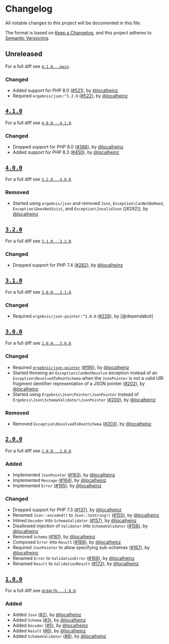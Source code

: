 # Changelog

All notable changes to this project will be documented in this file.

The format is based on [Keep a Changelog](https://keepachangelog.com/en/1.0.0/), and this project adheres to [Semantic Versioning](https://semver.org/spec/v2.0.0.html).

## Unreleased

For a full diff see [`4.1.0...main`][4.1.0...main].

### Changed

- Added support for PHP 8.0 ([#521]), by [@localheinz]
- Required `ergebnis/json:^1.2.0` ([#522]), by [@localheinz]

## [`4.1.0`][4.1.0]

For a full diff see [`4.0.0...4.1.0`][4.0.0...4.1.0].

### Changed

- Dropped support for PHP 8.0 ([#388]), by [@localheinz]
- Added support for PHP 8.3 ([#450]), by [@localheinz]

## [`4.0.0`][4.0.0]

For a full diff see [`3.2.0...4.0.0`][3.2.0...4.0.0].

### Removed

- Started using `ergebnis/json` and removed `Json`, `Exception\CanNotBeRead`, `Exception\DoesNotExist`, and `Exception\InvalidJson` ([#292]), by [@localheinz]

## [`3.2.0`][3.2.0]

For a full diff see [`3.1.0...3.2.0`][3.1.0...3.2.0].

### Changed

- Dropped support for PHP 7.4 ([#282]), by [@localheinz]

## [`3.1.0`][3.1.0]

For a full diff see [`3.0.0...3.1.0`][3.0.0...3.1.0].

### Changed

- Required `ergebnis/json-pointer:^3.0.0` ([#226]), by [@dependabot]

## [`3.0.0`][3.0.0]

For a full diff see [`2.0.0...3.0.0`][2.0.0...3.0.0].

### Changed

- Required [`ergebnis/json-pointer`](https://github.com/ergebnis/json-pointer) ([#195]), by [@localheinz]
- Started throwing an `Exception\CanNotResolve` exception instead of an `Exception\ResolvedToRootSchema` when the `JsonPointer` is not a valid URI fragment identifier representation of a JSON pointer ([#202]), by [@localheinz]
- Started using `Ergebnis\Json\Pointer\JsonPointer` instead of `Ergebnis\Json\SchemaValidator\JsonPointer` ([#200]), by [@localheinz]

### Removed

- Removed `Exception\ResolvedToRootSchema` ([#203]), by [@localheinz]

## [`2.0.0`][2.0.0]

For a full diff see [`1.0.0...2.0.0`][1.0.0...2.0.0].

### Added

- Implemented `JsonPointer` ([#163]), by [@localheinz]
- Implemented `Message` ([#164]), by [@localheinz]
- Implemented `Error` ([#165]), by [@localheinz]

### Changed

- Dropped support for PHP 7.3 ([#137]), by [@localheinz]
- Renamed `Json::encoded()` to `Json::toString()` ([#155]), by [@localheinz]
- Inlined `Decoder` into `SchemaValidator` ([#157]), by [@localheinz]
- Disallowed injection of `Validator` into `SchemaValidator` ([#158]), by [@localheinz]
- Removed `Schema` ([#161]), by [@localheinz]
- Composed `Error` into `Result` ([#166]), by [@localheinz]
- Required `JsonPointer` to allow specifying sub-schemas ([#167]), by [@localheinz]
- Renamed `Error` to `ValidationError` ([#169]), by [@localheinz]
- Renamed `Result` to `ValidationResult` ([#172]), by [@localheinz]

## [`1.0.0`][1.0.0]

For a full diff see [`dcd4cfb...1.0.0`][dcd4cfb...1.0.0].

### Added

- Added `Json` ([#2]), by [@localheinz]
- Added `Schema` ([#3]), by [@localheinz]
- Added `Decoder` ([#5]), by [@localheinz]
- Added `Result` ([#6]), by [@localheinz]
- Added `SchemaValidator` ([#8]), by [@localheinz]

[1.0.0]: https://github.com/ergebnis/json-schema-validator/releases/tag/1.0.0
[2.0.0]: https://github.com/ergebnis/json-schema-validator/releases/tag/2.0.0
[3.0.0]: https://github.com/ergebnis/json-schema-validator/releases/tag/3.0.0
[3.1.0]: https://github.com/ergebnis/json-schema-validator/releases/tag/3.1.0
[3.2.0]: https://github.com/ergebnis/json-schema-validator/releases/tag/3.2.0
[4.0.0]: https://github.com/ergebnis/json-schema-validator/releases/tag/4.0.0
[4.1.0]: https://github.com/ergebnis/json-schema-validator/releases/tag/4.1.0

[dcd4cfb...1.0.0]: https://github.com/ergebnis/json-schema-validator/compare/dcd4cfb...1.0.0
[1.0.0...2.0.0]: https://github.com/ergebnis/json-schema-validator/compare/1.0.0...2.0.0
[2.0.0...3.0.0]: https://github.com/ergebnis/json-schema-validator/compare/2.0.0...3.0.0
[3.0.0...3.1.0]: https://github.com/ergebnis/json-schema-validator/compare/3.0.0...3.1.0
[3.1.0...3.2.0]: https://github.com/ergebnis/json-schema-validator/compare/3.1.0...3.2.0
[3.2.0...4.0.0]: https://github.com/ergebnis/json-schema-validator/compare/3.2.0...4.0.0
[4.0.0...4.1.0]: https://github.com/ergebnis/json-schema-validator/compare/4.0.0...4.1.0
[4.1.0...main]: https://github.com/ergebnis/json-schema-validator/compare/4.1.0...main

[#2]: https://github.com/ergebnis/json-schema-validator/pull/2
[#3]: https://github.com/ergebnis/json-schema-validator/pull/3
[#5]: https://github.com/ergebnis/json-schema-validator/pull/5
[#6]: https://github.com/ergebnis/json-schema-validator/pull/6
[#8]: https://github.com/ergebnis/json-schema-validator/pull/8
[#137]: https://github.com/ergebnis/json-schema-validator/pull/137
[#155]: https://github.com/ergebnis/json-schema-validator/pull/155
[#157]: https://github.com/ergebnis/json-schema-validator/pull/157
[#158]: https://github.com/ergebnis/json-schema-validator/pull/158
[#161]: https://github.com/ergebnis/json-schema-validator/pull/161
[#163]: https://github.com/ergebnis/json-schema-validator/pull/163
[#164]: https://github.com/ergebnis/json-schema-validator/pull/164
[#165]: https://github.com/ergebnis/json-schema-validator/pull/165
[#166]: https://github.com/ergebnis/json-schema-validator/pull/166
[#167]: https://github.com/ergebnis/json-schema-validator/pull/167
[#169]: https://github.com/ergebnis/json-schema-validator/pull/169
[#172]: https://github.com/ergebnis/json-schema-validator/pull/172
[#195]: https://github.com/ergebnis/json-schema-validator/pull/195
[#200]: https://github.com/ergebnis/json-schema-validator/pull/200
[#202]: https://github.com/ergebnis/json-schema-validator/pull/202
[#203]: https://github.com/ergebnis/json-schema-validator/pull/203
[#226]: https://github.com/ergebnis/json-schema-validator/pull/226
[#282]: https://github.com/ergebnis/json-schema-validator/pull/282
[#388]: https://github.com/ergebnis/json-schema-validator/pull/388
[#450]: https://github.com/ergebnis/json-schema-validator/pull/450
[#521]: https://github.com/ergebnis/json-schema-validator/pull/521
[#522]: https://github.com/ergebnis/json-schema-validator/pull/522

[@localheinz]: https://github.com/localheinz
